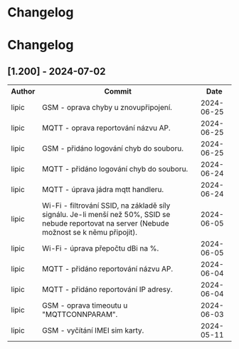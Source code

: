 # Changelog

# Changelog

## [1.200] - 2024-07-02

<table>
    <tr><th>Author</th><th>Commit</th><th>Date</th></tr>
    <tr><td>lipic </td><td> GSM - oprava chyby u znovupřipojení.</td><td>2024-06-25</td></tr>
    <tr><td>lipic </td><td> MQTT - oprava reportování názvu AP.</td><td>2024-06-25</td></tr>
    <tr><td>lipic </td><td> GSM - přidáno logování chyb do souboru.</td><td>2024-06-25</td></tr>
    <tr><td>lipic </td><td> MQTT - přidáno logování chyb do souboru.</td><td>2024-06-24</td></tr>
    <tr><td>lipic </td><td> MQTT - úprava jádra mqtt handleru.</td><td>2024-06-24</td></tr>
    <tr><td>lipic </td><td> Wi-Fi - filtrování SSID, na základě síly signálu. Je-li menší než 50%, SSID se nebude reportovat na server (Nebude možnost se k němu připojit).</td><td>2024-06-05</td></tr>
    <tr><td>lipic </td><td> Wi-Fi - úprava přepočtu dBi na %.</td><td>2024-06-05</td></tr>
    <tr><td>lipic </td><td> MQTT - přidáno reportování názvu AP.</td><td>2024-06-04</td></tr>
    <tr><td>lipic </td><td> MQTT - přidáno reportování IP adresy.</td><td>2024-06-04</td></tr>
    <tr><td>lipic </td><td> GSM - oprava timeoutu u "MQTTCONNPARAM".</td><td>2024-06-03</td></tr>
    <tr><td>lipic </td><td> GSM - vyčítání IMEI sim karty.</td> <td>2024-05-11</td></tr>
</table>